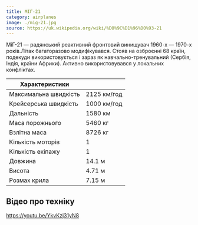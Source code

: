 ```yaml
---
title: МІГ-21
category: airplanes
image: ./mig-21.jpg
source: https://uk.wikipedia.org/wiki/%D0%9C%D1%96%D0%93-21
---
```


МіГ-21 — радянський реактивний фронтовий винищувач 1960-х — 1970-х років.Літак багаторазово модифікувався. Стояв на озброєнні 68 країн, подекуди використовується і зараз як навчально-тренувальний (Сербія, Індія, країни Африки). Активно використовувався у локальних конфліктах.

| Характеристики        |             |
| --------------------- | ----------- |
| Максимальна швидкість | 2125 км/год |
| Крейсерська швидкість | 1000 км/год |
| Дальність             | 1580 км     |
| Маса порожнього       | 5460 кг     |
| Взлітна маса          | 8726 кг     |
| Кількість моторів     | 1           |
| Кількість екіпажу     | 1           |
| Довжина               | 14.1 м      |
| Висота                | 4.71 м      |
| Розмах крила          | 7.15 м      |

## Відео про техніку

https://youtu.be/YkvKzj31yN8
